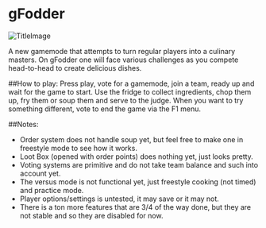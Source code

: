 # gFodder

![TitleImage](https://user-images.githubusercontent.com/2367602/28755154-c5fd8868-7597-11e7-855f-20bee32f275e.png)

A new gamemode that attempts to turn regular players into a culinary masters.
On gFodder one will face various challenges as you compete head-to-head to create delicious dishes.

##How to play:
Press play, vote for a gamemode, join a team, ready up and wait for the game to start.
Use the fridge to collect ingredients, chop them up, fry them or soup them and serve to the judge.
When you want to try something different, vote to end the game via the F1 menu.

##Notes:
- Order system does not handle soup yet, but feel free to make one in freestyle mode to see how it works.
- Loot Box (opened with order points) does nothing yet, just looks pretty.
- Voting systems are primitive and do not take team balance and such into account yet.
- The versus mode is not functional yet, just freestyle cooking (not timed) and practice mode.
- Player options/settings is untested, it may save or it may not.
- There is a ton more features that are 3/4 of the way done, but they are not stable and so they are disabled for now.